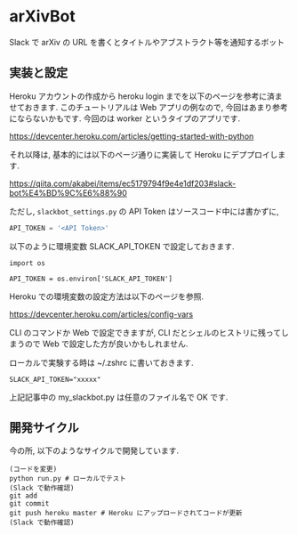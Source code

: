 # arXivBot

Slack で arXiv の URL を書くとタイトルやアブストラクト等を通知するボット


## 実装と設定

Heroku アカウントの作成から heroku login までを以下のページを参考に済ませておきます. このチュートリアルは Web アプリの例なので, 今回はあまり参考にならないかもです. 今回のは worker というタイプのアプリです.

https://devcenter.heroku.com/articles/getting-started-with-python

それ以降は, 基本的には以下のページ通りに実装して Heroku にデププロイします.

https://qiita.com/akabei/items/ec5179794f9e4e1df203#slack-bot%E4%BD%9C%E6%88%90

ただし, `slackbot_settings.py` の API Token はソースコード中には書かずに,

```slackbot_settings.py
API_TOKEN = '<API Token>'
```

以下のように環境変数 SLACK_API_TOKEN で設定しておきます.

```
import os

API_TOKEN = os.environ['SLACK_API_TOKEN']
```

Heroku での環境変数の設定方法は以下のページを参照.

https://devcenter.heroku.com/articles/config-vars

CLI のコマンドか Web で設定できますが, CLI だとシェルのヒストリに残ってしまうので Web で設定した方が良いかもしれません.

ローカルで実験する時は ~/.zshrc に書いておきます.

```
SLACK_API_TOKEN="xxxxx"
```

上記記事中の my_slackbot.py は任意のファイル名で OK です.


## 開発サイクル

今の所, 以下のようなサイクルで開発しています.

```
(コードを変更)
python run.py # ローカルでテスト
(Slack で動作確認)
git add
git commit
git push heroku master # Heroku にアップロードされてコードが更新
(Slack で動作確認)
```

